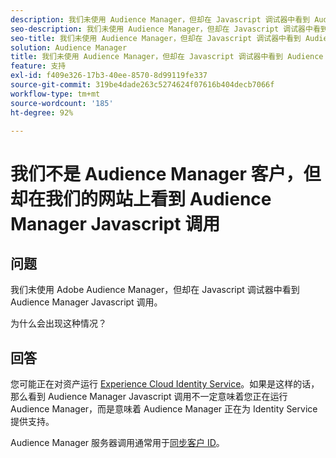```yaml
---
description: 我们未使用 Audience Manager，但却在 Javascript 调试器中看到 Audience Manager Javascript 调用，这是为什么？
seo-description: 我们未使用 Audience Manager，但却在 Javascript 调试器中看到 Audience Manager Javascript 调用，这是为什么？
seo-title: 我们未使用 Audience Manager，但却在 Javascript 调试器中看到 Audience Manager Javascript 调用，这是为什么？
solution: Audience Manager
title: 我们未使用 Audience Manager，但却在 Javascript 调试器中看到 Audience Manager Javascript 调用，这是为什么？
feature: 支持
exl-id: f409e326-17b3-40ee-8570-8d99119fe337
source-git-commit: 319be4dade263c5274624f07616b404decb7066f
workflow-type: tm+mt
source-wordcount: '185'
ht-degree: 92%

---
```


# 我们不是 Audience Manager 客户，但却在我们的网站上看到 Audience Manager Javascript 调用

## 问题

我们未使用 Adobe Audience Manager，但却在 Javascript 调试器中看到 Audience Manager Javascript 调用。

为什么会出现这种情况？

## 回答

您可能正在对资产运行 [Experience Cloud Identity Service](https://experienceleague.adobe.com/docs/id-service/using/home.html)。如果是这样的话，那么看到 Audience Manager Javascript 调用不一定意味着您正在运行 Audience Manager，而是意味着 Audience Manager 正在为 Identity Service 提供支持。

Audience Manager 服务器调用通常用于[同步客户 ID](https://experienceleague.adobe.com/docs/id-service/using/id-service-api/methods/setcustomerids.html)。
